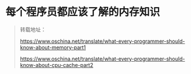 # 每个程序员都应该了解的内存知识

> 转载地址：
>
> https://www.oschina.net/translate/what-every-programmer-should-know-about-memory-part1
>
> https://www.oschina.net/translate/what-every-programmer-should-know-about-cpu-cache-part2
